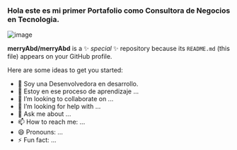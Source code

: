 ### Hola este es mi primer Portafolio como Consultora de Negocios en Tecnologia.

![image](https://github.com/merryAbd/merryAbd/assets/82823802/cc4f5e87-9552-4e31-9441-3c90ddaa1db3)

**merryAbd/merryAbd** is a ✨ _special_ ✨ repository because its `README.md` (this file) appears on your GitHub profile.

Here are some ideas to get you started:

- 🔭 Soy una Desenvolvedora en desarrollo.
- 🌱 Estoy en ese proceso de aprendizaje ...
- 👯 I’m looking to collaborate on ...
- 🤔 I’m looking for help with ...
- 💬 Ask me about ...
- 📫 How to reach me: ...
- 😄 Pronouns: ...
- ⚡ Fun fact: ...

